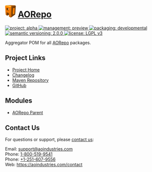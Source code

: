 # [<img src="ao-logo.png" alt="AO Logo" width="35" height="40">](https://aoindustries.com/) [AORepo](https://aorepo.org/)
<p>
	<a href="https://aoindustries.com/life-cycle#project-alpha">
		<img src="https://aorepo.org/ao-badges/project-alpha.svg" alt="project: alpha" />
	</a>
	<a href="https://aoindustries.com/life-cycle#management-preview">
		<img src="https://aorepo.org/ao-badges/management-preview.svg" alt="management: preview" />
	</a>
	<a href="https://aoindustries.com/life-cycle#packaging-developmental">
		<img src="https://aorepo.org/ao-badges/packaging-developmental.svg" alt="packaging: developmental" />
	</a>
	<br />
	<a href="http://semver.org/spec/v2.0.0.html">
		<img src="https://aorepo.org/ao-badges/semver-2.0.0.svg" alt="semantic versioning: 2.0.0" />
	</a>
	<a href="https://www.gnu.org/licenses/lgpl-3.0">
		<img src="https://aorepo.org/ao-badges/license-lgpl-3.0.svg" alt="license: LGPL v3" />
	</a>
</p>

Aggregator POM for all [AORepo](https://aorepo.org/) packages.

## Project Links
* [Project Home](https://aorepo.org/)
* [Changelog](https://aorepo.org/changelog)
* [Maven Repository](https://aorepo.org/maven2)
* [GitHub](https://github.com/aoindustries/aorepo)

## Modules
* [AORepo Parent](https://aorepo.org/parent/)

## Contact Us
For questions or support, please [contact us](https://aoindustries.com/contact):

Email: [support@aoindustries.com](mailto:support@aoindustries.com)  
Phone: [1-800-519-9541](tel:1-800-519-9541)  
Phone: [+1-251-607-9556](tel:+1-251-607-9556)  
Web: https://aoindustries.com/contact

